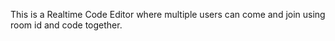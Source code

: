 This is a Realtime Code Editor where multiple users can come and join using room id and code together.
